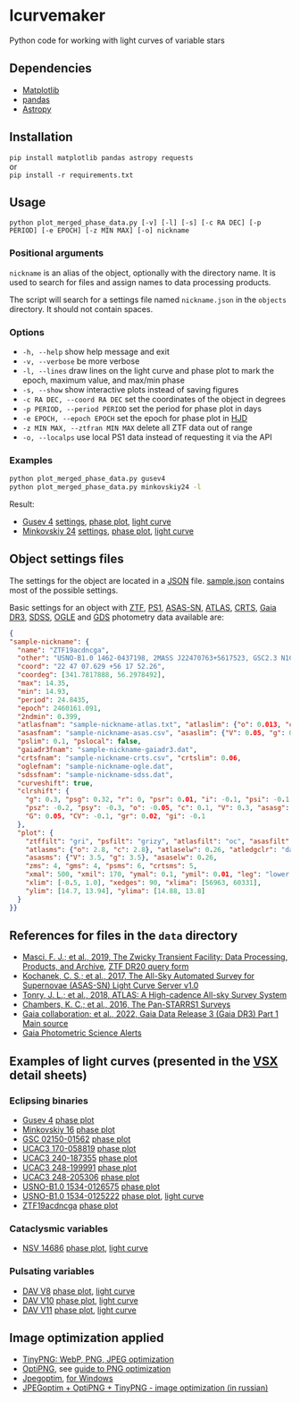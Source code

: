 # lcurvemaker

Python code for working with light curves of variable stars

## Dependencies

* [Matplotlib](https://matplotlib.org)
* [pandas](https://pandas.pydata.org)
* [Astropy](https://www.astropy.org)

## Installation

`pip install matplotlib pandas astropy requests`  
or  
`pip install -r requirements.txt`

## Usage

`python plot_merged_phase_data.py [-v] [-l] [-s] [-c RA DEC] [-p PERIOD] [-e EPOCH] [-z MIN MAX] [-o] nickname`

### Positional arguments

`nickname` is an alias of the object, optionally with the directory name. It is
used to search for files and assign names to data processing products.

The script will search for a settings file named  `nickname.json` in the
`objects` directory. It should not contain spaces.

### Options

* `-h, --help` show help message and exit
* `-v, --verbose` be more verbose
* `-l, --lines` draw lines on the light curve and phase plot to mark the epoch, maximum value, and max/min phase
* `-s, --show` show interactive plots instead of saving figures
* `-c RA DEC, --coord RA DEC` set the coordinates of the object in degrees
* `-p PERIOD, --period PERIOD` set the period for phase plot in days
* `-e EPOCH, --epoch EPOCH` set the epoch for phase plot in [HJD](https://en.wikipedia.org/wiki/Heliocentric_Julian_Day)
* `-z MIN MAX, --ztfran MIN MAX` delete all ZTF data out of range
* `-o, --localps` use local PS1 data instead of requesting it via the API

### Examples

```bash
python plot_merged_phase_data.py gusev4
python plot_merged_phase_data.py minkovskiy24 -l
```

Result:

* [Gusev 4](https://www.aavso.org/vsx/index.php?view=detail.top&oid=2227045) [settings](objects/gusev4.json), [phase plot](lc/gusev4-ps1-ztf-atlas-poss-ph.png), [light curve](lc/gusev4-ps1-ztf-atlas.png)
* [Minkovskiy 24](https://www.aavso.org/vsx/index.php?view=detail.top&oid=2387050) [settings](objects/minkovskiy24.json), [phase plot](lc/minkovskiy24-ps1-ztf-ph.png), [light curve](lc/minkovskiy24-ps1-ztf.png)

## Object settings files

The settings for the object are located in a [JSON](https://en.wikipedia.org/wiki/JSON) file.
[sample.json](objects/sample.json) contains most of the possible settings.

Basic settings for an object with [ZTF](https://irsa.ipac.caltech.edu/cgi-bin/Gator/nph-scan?projshort=ZTF),
[PS1](https://ps1images.stsci.edu/ps1_dr2_api.html), [ASAS-SN](https://asas-sn.osu.edu/),
[ATLAS](https://fallingstar.com/), [CRTS](http://nunuku.caltech.edu/cgi-bin/getcssconedb_priv.cgi),
[Gaia DR3](https://ui.adsabs.harvard.edu/abs/2022yCat.1355....0G),
[SDSS](https://skyserver.sdss.org/dr18/en/tools/search/radial.aspx),
[OGLE](https://ogledb.astrouw.edu.pl/~ogle/OCVS/catalog_query.php) and
[GDS](https://ui.adsabs.harvard.edu/abs/2015AN....336..590H) photometry data available are:

```json
{
"sample-nickname": {
  "name": "ZTF19acdncga",
  "other": "USNO-B1.0 1462-0437198, 2MASS J22470763+5617523, GSC2.3 N1CQ180004",
  "coord": "22 47 07.629 +56 17 52.26",
  "coordeg": [341.7817888, 56.2978492],
  "max": 14.35,
  "min": 14.93,
  "period": 24.8435,
  "epoch": 2460161.091,
  "2ndmin": 0.399,
  "atlasfnam": "sample-nickname-atlas.txt", "atlaslim": {"o": 0.013, "c": 0.017},
  "asasfnam": "sample-nickname-asas.csv", "asaslim": {"V": 0.05, "g": 0.06},
  "pslim": 0.1, "pslocal": false,
  "gaiadr3fnam": "sample-nickname-gaiadr3.dat",
  "crtsfnam": "sample-nickname-crts.csv", "crtslim": 0.06,
  "oglefnam": "sample-nickname-ogle.dat",
  "sdssfnam": "sample-nickname-sdss.dat",
  "curveshift": true,
  "clrshift": {
    "g": 0.3, "psg": 0.32, "r": 0, "psr": 0.01, "i": -0.1, "psi": -0.1, "I": 0.1,
    "psz": -0.2, "psy": -0.3, "o": -0.05, "c": 0.1, "V": 0.3, "asasg": 0.7,
    "G": 0.05, "CV": -0.1, "gr": 0.02, "gi": -0.1
  },
  "plot": {
    "ztffilt": "gri", "psfilt": "grizy", "atlasfilt": "oc", "asasfilt": "gV", "gdsfilt": "r",
    "atlasms": {"o": 2.8, "c": 2.8}, "atlaselw": 0.26, "atledgclr": "darkred",
    "asasms": {"V": 3.5, "g": 3.5}, "asaselw": 0.26,
    "zms": 4, "gms": 4, "psms": 6, "crtsms": 5,
    "xmal": 500, "xmil": 170, "ymal": 0.1, "ymil": 0.01, "leg": "lower left",
    "xlim": [-0.5, 1.0], "xedges": 90, "xlima": [56963, 60331],
    "ylim": [14.7, 13.94], "ylima": [14.88, 13.8]
  }
}}
```

## References for files in the `data` directory

* [Masci, F. J.; et al., 2019, The Zwicky Transient Facility: Data Processing, Products, and Archive](https://ui.adsabs.harvard.edu/abs/2019PASP..131a8003M), [ZTF DR20 query form](https://irsa.ipac.caltech.edu/cgi-bin/Gator/nph-dd?catalog=ztf_objects_dr20)
* [Kochanek, C. S.; et al., 2017, The All-Sky Automated Survey for Supernovae (ASAS-SN) Light Curve Server v1.0](https://ui.adsabs.harvard.edu/abs/2017PASP..129j4502K)
* [Tonry, J. L.; et al., 2018, ATLAS: A High-cadence All-sky Survey System](https://ui.adsabs.harvard.edu/abs/2018PASP..130f4505T)
* [Chambers, K. C.; et al., 2016, The Pan-STARRS1 Surveys](https://ui.adsabs.harvard.edu/abs/2016arXiv161205560C)
* [Gaia collaboration; et al., 2022, Gaia Data Release 3 (Gaia DR3) Part 1 Main source](https://ui.adsabs.harvard.edu/abs/2022yCat.1355....0G)
* [Gaia Photometric Science Alerts](http://gsaweb.ast.cam.ac.uk/alerts)

## Examples of light curves (presented in the [VSX](https://aavso.org/vsx/) detail sheets)

### Eclipsing binaries

* [Gusev 4](https://www.aavso.org/vsx/index.php?view=detail.top&oid=2227045) [phase plot](https://www.aavso.org/vsx_docs/2227045/5780/gusev4-phase-ps1-ztf-atlas.png)
* [Minkovskiy 16](https://www.aavso.org/vsx/index.php?view=detail.top&oid=2225441) [phase plot](https://www.aavso.org/vsx_docs/2225441/5780/minkovskiy16-phase-ps1-ztf-atlas.png)
* [GSC 02150-01562](https://www.aavso.org/vsx/index.php?view=detail.top&oid=359207) [phase plot](https://www.aavso.org/vsx_docs/359207/5780/a293-29-asas-gaia-ph_3.422652.png)
* [UCAC3 170-058819](https://www.aavso.org/vsx/index.php?view=detail.top&oid=359210) [phase plot](https://www.aavso.org/vsx_docs/359210/5780/u170-ztf-gaia-ph_3.20341.png)
* [UCAC3 240-187355](https://www.aavso.org/vsx/index.php?view=detail.top&oid=359214) [phase plot](https://www.aavso.org/vsx_docs/359214/5780/u240-ztf-ph_0.699445.png)
* [UCAC3 248-199991](https://www.aavso.org/vsx/index.php?view=detail.top&oid=359217) [phase plot](https://www.aavso.org/vsx_docs/359217/5780/u248-199-ztf-gaia-ps1-ph_1.976275.png)
* [UCAC3 248-205306](https://www.aavso.org/vsx/index.php?view=detail.top&oid=359219) [phase plot](https://www.aavso.org/vsx_docs/359219/5780/u248-ztf-ps1-ph_1.328946.png)
* [USNO-B1.0 1534-0126575](https://www.aavso.org/vsx/index.php?view=detail.top&oid=256288) [phase plot](https://www.aavso.org/vsx_docs/256288/5780/u1534-0126575-ztf-ps1-gaia-ph_1.853704.png)
* [USNO-B1.0 1534-0125222](https://www.aavso.org/vsx/index.php?view=detail.top&oid=256287) [phase plot](https://www.aavso.org/vsx_docs/256287/5780/u1534-222-ps1-ztf-atlas-gaia-ph_0_1.664525), [light curve](https://www.aavso.org/vsx_docs/256287/5780/u1534-222-ps1-ztf-atlas-gaia.png)
* [ZTF19acdncga](https://www.aavso.org/vsx/index.php?view=detail.top&oid=2344600) [phase plot](https://www.aavso.org/vsx_docs/2344600/5780/19acdncga-ztf-ph_24.8435.png)

### Cataclysmic variables

* [NSV 14686](https://www.aavso.org/vsx/index.php?view=detail.top&oid=53310) [phase plot](https://www.aavso.org/vsx_docs/53310/5780/nsv14686-ztf-atlas-asas-gaia-ph_0_1.2101554), [light curve](https://www.aavso.org/vsx_docs/53310/5780/nsv14686-ztf-atlas-asas-gaia_1.png)

### Pulsating variables

* [DAV V8](https://www.aavso.org/vsx/index.php?view=detail.top&oid=2227371) [phase plot](https://www.aavso.org/vsx_docs/2227371/5780/davv8-ps1-ztf-atlas-ogle-ph.png), [light curve](https://www.aavso.org/vsx_docs/2227371/5780/davv8-ps1-ztf-atlas-ogle.png)
* [DAV V10](https://www.aavso.org/vsx/index.php?view=detail.top&oid=2227460) [phase plot](https://www.aavso.org/vsx_docs/2227438/5780/davv10-ztf-atlas-ph_378_1_2.png), [light curve](https://www.aavso.org/vsx_docs/2227438/5780/davv10-ps1-ztf-atlas_1_2_3.png)
* [DAV V11](https://www.aavso.org/vsx/index.php?view=detail.top&oid=2227460) [phase plot](https://www.aavso.org/vsx_docs/2227460/5780/davv11-ps1-ztf-atlas-gaia-ph_360.png), [light curve](https://www.aavso.org/vsx_docs/2227460/5780/davv11-ps1-ztf-atlas-gaia.png)

## Image optimization applied

* [TinyPNG: WebP, PNG, JPEG optimization](https://tinypng.com/)
* [OptiPNG](https://optipng.sourceforge.net/), see [guide to PNG optimization](https://optipng.sourceforge.net/pngtech/optipng.html)
* [Jpegoptim](https://www.kokkonen.net/tjko/projects.html), [for Windows](https://github.com/XhmikosR/jpegoptim-windows)
* [JPEGoptim + OptiPNG + TinyPNG - image optimization (in russian)](https://open-networks.ru/d/14-jpegoptim-optipng-tinypng-optimizaciya-izobrazenii)
